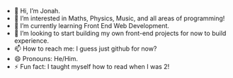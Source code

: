 - 👋 Hi, I’m Jonah.
- 👀 I’m interested in Maths, Physics, Music, and all areas of programming!
- 🌱 I’m currently learning Front End Web Development.
- 💞️ I’m looking to start building my own front-end projects for now to build experience.
- 📫 How to reach me: I guess just github for now?
- 😄 Pronouns: He/Him.
- ⚡ Fun fact: I taught myself how to read when I was 2!

<!---
JoJoJo-JoJoJo/JoJoJo-JoJoJo is a ✨ special ✨ repository because its `README.md` (this file) appears on your GitHub profile.
You can click the Preview link to take a look at your changes.
--->
